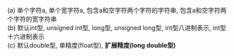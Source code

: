 (a) 单个字符a, 单个宽字符a, 包含a和空字符两个字符的字符串, 包含a和空字符两个字符的宽字符串  
(b) 默认int型, unsigned int型, long型, unsigned long型, int型八进制表示, int型十六进制表示  
(c) 默认double型, 单精度(float型), **扩展精度(long double型)**  